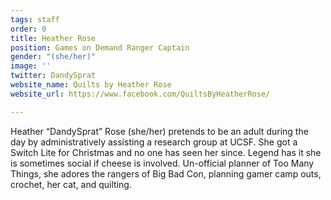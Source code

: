 ```yaml
---
tags: staff
order: 0
title: Heather Rose
position: Games on Demand Ranger Captain
gender: "(she/her)"
image: ''
twitter: DandySprat
website_name: Quilts by Heather Rose
website_url: https://www.facebook.com/QuiltsByHeatherRose/

---
```

Heather “DandySprat” Rose (she/her) pretends to be an adult during the day by administratively assisting a research group at UCSF. She got a Switch Lite for Christmas and no one has seen her since. Legend has it she is sometimes social if cheese is involved. Un-official planner of Too Many Things, she adores the rangers of Big Bad Con, planning gamer camp outs, crochet, her cat, and quilting.